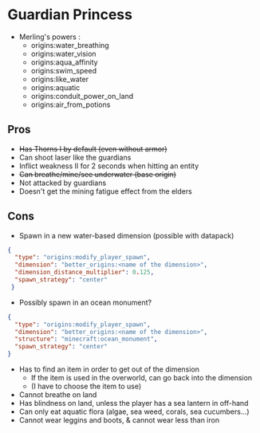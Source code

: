 # Guardian Princess

- Merling's powers :
    - origins:water_breathing
    - origins:water_vision
    - origins:aqua_affinity
    - origins:swim_speed
    - origins:like_water
    - origins:aquatic
    - origins:conduit_power_on_land
    - origins:air_from_potions

## Pros

- ~~Has Thorns I by default (even without armor)~~
- Can shoot laser like the guardians
- Inflict weakness II for 2 seconds when hitting an entity
- ~~Can breathe/mine/see underwater (base origin)~~
- Not attacked by guardians
- Doesn't get the mining fatigue effect from the elders

## Cons
- Spawn in a new water-based dimension (possible with datapack)
```JSON  
{
  "type": "origins:modify_player_spawn",
  "dimension": "better_origins:<name of the dimension>",
  "dimension_distance_multiplier": 0.125,
  "spawn_strategy": "center"
 }
```
- Possibly spawn in an ocean monument?
```JSON
{
  "type": "origins:modify_player_spawn",
  "dimension": "better_origins:<name of the dimension>",
  "structure": "minecraft:ocean_monument",
  "spawn_strategy": "center"
}
```
- Has to find an item in order to get out of the dimension
    - If the item is used in the overworld, can go back into the dimension
    - (I have to choose the item to use)
- Cannot breathe on land
- Has blindness on land, unless the player has a sea lantern in off-hand
- Can only eat aquatic flora (algae, sea weed, corals, sea cucumbers...)
- Cannot wear leggins and boots, & cannot wear less than iron